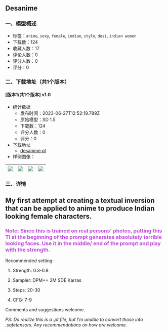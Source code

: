 ## Desanime
### 一、模型概述

- 标签：`anime`, `sexy`, `female`, `indian`, `style`, `desi`, `indian women`
- 下载数：124
- 收藏人数：17
- 评论人数：0
- 评分人数：0
- 评分：0

### 二、下载地址（共1个版本）

#### [版本1/共1个版本] v1.0

- 统计数据
  - 发布时间：2023-06-27T12:52:19.789Z
  - 原始模型：SD 1.5
  - 下载数：124
  - 评分人数：0
  - 评分：0
- 下载地址
  - [desanime.pt](https://civitai.com/api/download/models/105192)
- 样例图像：

| <img src="https://image.civitai.com/xG1nkqKTMzGDvpLrqFT7WA/f3a22e49-5669-4a7e-923c-7992544658c6/width=450/1315587.jpeg" /> | <img src="https://image.civitai.com/xG1nkqKTMzGDvpLrqFT7WA/51e4b638-53ea-4cc1-962e-764279002dd7/width=450/1308202.jpeg" /> | <img src="https://image.civitai.com/xG1nkqKTMzGDvpLrqFT7WA/ac2d6c01-4331-4a14-bc2e-daa96907cdc3/width=450/1315593.jpeg" /> | <img src="https://image.civitai.com/xG1nkqKTMzGDvpLrqFT7WA/054a5db6-0dcb-4ce6-9b2a-5d7268d10282/width=450/1308192.jpeg" /> |
| ---- | ---- | ---- | ---- |


### 三、详情
<h2 id="heading-423">My first attempt at creating a textual inversion that can be applied to anime to produce Indian looking female characters.</h2><h3 id="heading-372"><strong><span style="color:rgb(190, 75, 219)">Note: </span></strong><span style="color:rgb(190, 75, 219)">Since this is trained on real persons' photos, putting this TI at the beginning of the prompt generates absolutely terrible looking faces. Use it in the middle/ end of the prompt and play with the strength.</span></h3><p>Recommended setting:</p><ol><li><p>Strength: 0.3-0.8</p></li><li><p>Sampler: DPM++ 2M SDE Karras</p></li><li><p>Steps: 20-30</p></li><li><p>CFG: 7-9</p></li></ol><p>Comments and suggestions welcome.</p><p><em>PS: Do realize this is a .pt file, but I'm unable to convert those into .safetensors. Any recommendations on how are welcome.</em></p>